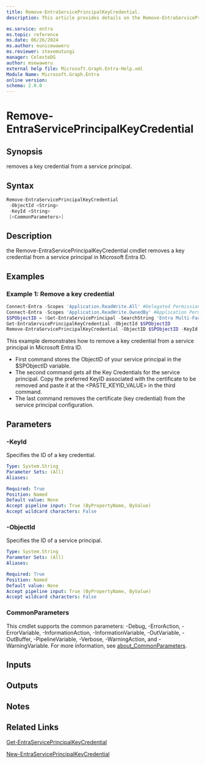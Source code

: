 ```yaml
---
title: Remove-EntraServicePrincipalKeyCredential.
description: This article provides details on the Remove-EntraServicePrincipalKeyCredential command.

ms.service: entra
ms.topic: reference
ms.date: 06/26/2024
ms.author: eunicewaweru
ms.reviewer: stevemutungi
manager: CelesteDG
author: msewaweru
external help file: Microsoft.Graph.Entra-Help.xml
Module Name: Microsoft.Graph.Entra
online version:
schema: 2.0.0
---
```


# Remove-EntraServicePrincipalKeyCredential

## Synopsis

removes a key credential from a service principal.

## Syntax

```powershell
Remove-EntraServicePrincipalKeyCredential 
 -ObjectId <String> 
 -KeyId <String>
 [<CommonParameters>]
```

## Description

the Remove-EntraServicePrincipalKeyCredential cmdlet removes a key credential from a service principal in Microsoft Entra ID.

## Examples

### Example 1: Remove a key credential

```powershell
Connect-Entra -Scopes 'Application.ReadWrite.All' #Delegated Permission
Connect-Entra -Scopes 'Application.ReadWrite.OwnedBy' #Application Permission
$SPObjectID = (Get-EntraServicePrincipal -SearchString 'Entra Multi-Factor Auth Client').ObjectID
Get-EntraServicePrincipalKeyCredential -ObjectId $SPObjectID
Remove-EntraServicePrincipalKeyCredential -ObjectID $SPObjectID -KeyId <PASTE_KEYID_VALUE>
```

This example demonstrates how to remove a key credential from a service principal in Microsoft Entra ID.

- First command stores the ObjectID of your service principal in the $SPObjectID variable.
- The second command gets all the Key Credentials for the service principal. Copy the preferred KeyID associated with the certificate to be removed and paste it at the <PASTE_KEYID_VALUE> in the third command.
- The last command removes the certificate (key credential) from the service principal configuration.

## Parameters

### -KeyId

Specifies the ID of a key credential.

```yaml
Type: System.String
Parameter Sets: (All)
Aliases:

Required: True
Position: Named
Default value: None
Accept pipeline input: True (ByPropertyName, ByValue)
Accept wildcard characters: False
```

### -ObjectId

Specifies the ID of a service principal.

```yaml
Type: System.String
Parameter Sets: (All)
Aliases:

Required: True
Position: Named
Default value: None
Accept pipeline input: True (ByPropertyName, ByValue)
Accept wildcard characters: False
```

### CommonParameters

This cmdlet supports the common parameters: -Debug, -ErrorAction, -ErrorVariable, -InformationAction, -InformationVariable, -OutVariable, -OutBuffer, -PipelineVariable, -Verbose, -WarningAction, and -WarningVariable. For more information, see [about_CommonParameters](https://go.microsoft.com/fwlink/?LinkID=113216).

## Inputs

## Outputs

## Notes

## Related Links

[Get-EntraServicePrincipalKeyCredential](Get-EntraServicePrincipalKeyCredential.md)

[New-EntraServicePrincipalKeyCredential](New-EntraServicePrincipalKeyCredential.md)
